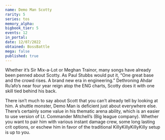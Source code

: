 ```yaml
---
name: Demo Man Scotty
rarity: 5
series: tos
memory_alpha:
bigbook_tier: 5
events: 12
in_portal:
date: 12/07/2022
obtained: BossBattle
mega: false
published: true
---
```


Whether it’s Sir Mix-a-Lot or Meghan Trainor, many songs have already been penned about Scotty. As Paul Stubbs would put it, “One great base and the crowd rises. A brand new era in engineering.” Dethroning Ahdar Ru’afo’s near four year reign atop the ENG charts, Scotty does it with one skill tied behind his back.

There isn’t much to say about Scott that you can’t already tell by looking at him. A shuttle monster, Demo Man is deficient just about everywhere else. There’s certainly some value in his thematic arena ability, which is an easier to use version of Lt. Commander Mitchell’s (Big league company). Whether you want to pair him with various instant damage crew, some long lasting crit options, or eschew him in favor of the traditional KillyKillyKillyKilly setup is up to you.
